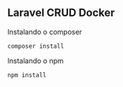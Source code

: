## Laravel CRUD Docker

Instalando o composer
```
composer install
```

Instalando o npm
```
npm install
```

